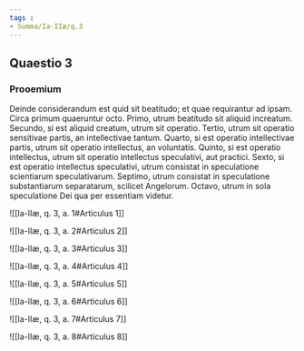 ```yaml
---
tags : 
- Summa/Ia-IIæ/q.3
---
```


## Quaestio 3

### Prooemium

Deinde considerandum est quid sit beatitudo; et quae requirantur ad ipsam. Circa primum quaeruntur octo. Primo, utrum beatitudo sit aliquid increatum. Secundo, si est aliquid creatum, utrum sit operatio. Tertio, utrum sit operatio sensitivae partis, an intellectivae tantum. Quarto, si est operatio intellectivae partis, utrum sit operatio intellectus, an voluntatis. Quinto, si est operatio intellectus, utrum sit operatio intellectus speculativi, aut practici. Sexto, si est operatio intellectus speculativi, utrum consistat in speculatione scientiarum speculativarum. Septimo, utrum consistat in speculatione substantiarum separatarum, scilicet Angelorum. Octavo, utrum in sola speculatione Dei qua per essentiam videtur.

![[Ia-IIæ, q. 3, a. 1#Articulus 1]]

![[Ia-IIæ, q. 3, a. 2#Articulus 2]]

![[Ia-IIæ, q. 3, a. 3#Articulus 3]]

![[Ia-IIæ, q. 3, a. 4#Articulus 4]]

![[Ia-IIæ, q. 3, a. 5#Articulus 5]]

![[Ia-IIæ, q. 3, a. 6#Articulus 6]]

![[Ia-IIæ, q. 3, a. 7#Articulus 7]]

![[Ia-IIæ, q. 3, a. 8#Articulus 8]]

